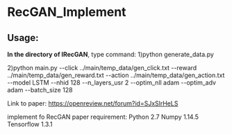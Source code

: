 # RecGAN_Implement
## Usage: 
**In the directory of IRecGAN**, type command: 
1)python generate_data.py

2)python main.py --click ../main/temp_data/gen_click.txt --reward ../main/temp_data/gen_reward.txt --action ../main/temp_data/gen_action.txt --model LSTM --nhid 128 --n_layers_usr 2 --optim_nll adam --optim_adv adam --batch_size 128

Link to paper: https://openreview.net/forum?id=SJxSlrHeLS

implement fo RecGAN paper
requirement:
Python 2.7
Numpy 1.14.5
Tensorflow 1.3.1